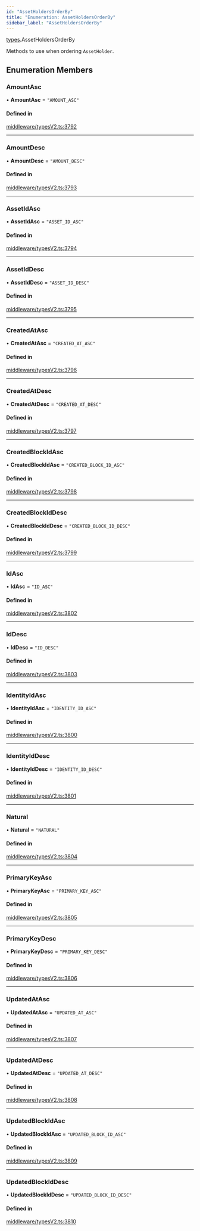 ```yaml
---
id: "AssetHoldersOrderBy"
title: "Enumeration: AssetHoldersOrderBy"
sidebar_label: "AssetHoldersOrderBy"
---
```


[types](../../../modules/Types/Types.md).AssetHoldersOrderBy

Methods to use when ordering `AssetHolder`.

## Enumeration Members

### AmountAsc

• **AmountAsc** = ``"AMOUNT_ASC"``

#### Defined in

[middleware/typesV2.ts:3792](https://github.com/PolymeshAssociation/polymesh-sdk/blob/15be87e8/src/middleware/typesV2.ts#L3792)

___

### AmountDesc

• **AmountDesc** = ``"AMOUNT_DESC"``

#### Defined in

[middleware/typesV2.ts:3793](https://github.com/PolymeshAssociation/polymesh-sdk/blob/15be87e8/src/middleware/typesV2.ts#L3793)

___

### AssetIdAsc

• **AssetIdAsc** = ``"ASSET_ID_ASC"``

#### Defined in

[middleware/typesV2.ts:3794](https://github.com/PolymeshAssociation/polymesh-sdk/blob/15be87e8/src/middleware/typesV2.ts#L3794)

___

### AssetIdDesc

• **AssetIdDesc** = ``"ASSET_ID_DESC"``

#### Defined in

[middleware/typesV2.ts:3795](https://github.com/PolymeshAssociation/polymesh-sdk/blob/15be87e8/src/middleware/typesV2.ts#L3795)

___

### CreatedAtAsc

• **CreatedAtAsc** = ``"CREATED_AT_ASC"``

#### Defined in

[middleware/typesV2.ts:3796](https://github.com/PolymeshAssociation/polymesh-sdk/blob/15be87e8/src/middleware/typesV2.ts#L3796)

___

### CreatedAtDesc

• **CreatedAtDesc** = ``"CREATED_AT_DESC"``

#### Defined in

[middleware/typesV2.ts:3797](https://github.com/PolymeshAssociation/polymesh-sdk/blob/15be87e8/src/middleware/typesV2.ts#L3797)

___

### CreatedBlockIdAsc

• **CreatedBlockIdAsc** = ``"CREATED_BLOCK_ID_ASC"``

#### Defined in

[middleware/typesV2.ts:3798](https://github.com/PolymeshAssociation/polymesh-sdk/blob/15be87e8/src/middleware/typesV2.ts#L3798)

___

### CreatedBlockIdDesc

• **CreatedBlockIdDesc** = ``"CREATED_BLOCK_ID_DESC"``

#### Defined in

[middleware/typesV2.ts:3799](https://github.com/PolymeshAssociation/polymesh-sdk/blob/15be87e8/src/middleware/typesV2.ts#L3799)

___

### IdAsc

• **IdAsc** = ``"ID_ASC"``

#### Defined in

[middleware/typesV2.ts:3802](https://github.com/PolymeshAssociation/polymesh-sdk/blob/15be87e8/src/middleware/typesV2.ts#L3802)

___

### IdDesc

• **IdDesc** = ``"ID_DESC"``

#### Defined in

[middleware/typesV2.ts:3803](https://github.com/PolymeshAssociation/polymesh-sdk/blob/15be87e8/src/middleware/typesV2.ts#L3803)

___

### IdentityIdAsc

• **IdentityIdAsc** = ``"IDENTITY_ID_ASC"``

#### Defined in

[middleware/typesV2.ts:3800](https://github.com/PolymeshAssociation/polymesh-sdk/blob/15be87e8/src/middleware/typesV2.ts#L3800)

___

### IdentityIdDesc

• **IdentityIdDesc** = ``"IDENTITY_ID_DESC"``

#### Defined in

[middleware/typesV2.ts:3801](https://github.com/PolymeshAssociation/polymesh-sdk/blob/15be87e8/src/middleware/typesV2.ts#L3801)

___

### Natural

• **Natural** = ``"NATURAL"``

#### Defined in

[middleware/typesV2.ts:3804](https://github.com/PolymeshAssociation/polymesh-sdk/blob/15be87e8/src/middleware/typesV2.ts#L3804)

___

### PrimaryKeyAsc

• **PrimaryKeyAsc** = ``"PRIMARY_KEY_ASC"``

#### Defined in

[middleware/typesV2.ts:3805](https://github.com/PolymeshAssociation/polymesh-sdk/blob/15be87e8/src/middleware/typesV2.ts#L3805)

___

### PrimaryKeyDesc

• **PrimaryKeyDesc** = ``"PRIMARY_KEY_DESC"``

#### Defined in

[middleware/typesV2.ts:3806](https://github.com/PolymeshAssociation/polymesh-sdk/blob/15be87e8/src/middleware/typesV2.ts#L3806)

___

### UpdatedAtAsc

• **UpdatedAtAsc** = ``"UPDATED_AT_ASC"``

#### Defined in

[middleware/typesV2.ts:3807](https://github.com/PolymeshAssociation/polymesh-sdk/blob/15be87e8/src/middleware/typesV2.ts#L3807)

___

### UpdatedAtDesc

• **UpdatedAtDesc** = ``"UPDATED_AT_DESC"``

#### Defined in

[middleware/typesV2.ts:3808](https://github.com/PolymeshAssociation/polymesh-sdk/blob/15be87e8/src/middleware/typesV2.ts#L3808)

___

### UpdatedBlockIdAsc

• **UpdatedBlockIdAsc** = ``"UPDATED_BLOCK_ID_ASC"``

#### Defined in

[middleware/typesV2.ts:3809](https://github.com/PolymeshAssociation/polymesh-sdk/blob/15be87e8/src/middleware/typesV2.ts#L3809)

___

### UpdatedBlockIdDesc

• **UpdatedBlockIdDesc** = ``"UPDATED_BLOCK_ID_DESC"``

#### Defined in

[middleware/typesV2.ts:3810](https://github.com/PolymeshAssociation/polymesh-sdk/blob/15be87e8/src/middleware/typesV2.ts#L3810)
